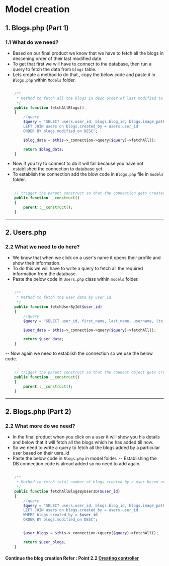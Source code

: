 # Model creation

## 1. Blogs.php (Part 1)

### 1.1 What do we need?

- Based on our final product we know that we have to fetch all the blogs in descening order of their last modified date.
- To get that first we will have to connect to the database, then run a query to fetch the data from `blogs` table.
- Lets create a method to do that , copy the below code and paste it in `Blogs.php` within `Models` folder.

```php

    /**
     * Method to fetch all the blogs in desc order of last modified to show the latest on top.
     */
    public function fetchAllBlogs()
    {
        //query
        $query = "SELECT users.user_id, blogs.blog_id, blogs.image_path, blogs.blog_title, blogs.blog_content, (to_char(blogs.created_on, 'Mon DD, YYYY HH24:MI')) as created_on, CONCAT(users.first_name, ' ', users.last_name) as created_by FROM blogs 
        LEFT JOIN users on blogs.created_by = users.user_id 
        ORDER BY blogs.modified_on DESC";

        $blog_data = $this->_connection->query($query)->fetchAll();

        return $blog_data;
    }

```

- Now if you try to connect to db it will fail because you have not established the connection to database yet.
- To establish the connection add the blow code in `Blogs.php` file in `models` folder.

```php

    // trigger the parent construct so that the connection gets created
    public function __construct()
    {
        parent::__construct();
    }

```

-----------------------------------------------------------------------------------------------

## 2. Users.php

### 2.2 What we need to do here?

- We know that when we click on a user's name it opens their profile and show their information.
- To do this we will have to write a query to fetch all the required information from the database.
- Paste the below code in `Users.php` class within `models` folder.

```php

    /**
     * Method to fetch the user data by user id.
     */
    public function fetchUserById($user_id)
    {
        //query
        $query = "SELECT user_id, first_name, last_name, username, (to_char(created_on, 'Mon DD, YYYY')) as created_on, profession, profile_pic FROM users WHERE user_id = $user_id";

        $user_data = $this->_connection->query($query)->fetchAll();

        return $user_data;
    }

```

-- Now again we need to establish the connection so we use the below code.

```php

    // trigger the parent construct so that the connect object gets created
    public function __construct()
    {
        parent::__construct();
    }

```

-----------------------------------------------------------------------------------------------

## 2. Blogs.php (Part 2)

### 2.2 What more do we need?

- In the final product when you click on a user it will show you his details and below that it will fetch all the blogs which he has added till now.
- So we need to write a query to fetch all the blogs added by a particular user based on their usre_id
- Paste the below code in `Blogs.php` in model folder.
-- Establishing the DB connection code is alread added so no need to add again.

```php

    /**
     * Method to fetch total number of blogs created by a user based on user_id.
     */
    public function fetchAllBlogsByUserID($user_id)
    {
        //query
        $query = "SELECT users.user_id, blogs.blog_id, blogs.image_path, blogs.blog_title, blogs.blog_content, (to_char(blogs.created_on, 'Mon DD, YYYY HH24:MI')) as created_on, CONCAT(users.first_name, ' ', users.last_name) as created_by FROM blogs 
        LEFT JOIN users on blogs.created_by = users.user_id 
        WHERE blogs.created_by = $user_id 
        ORDER BY blogs.modified_on DESC";


        $user_blogs = $this->_connection->query($query)->fetchAll();

        return $user_blogs;
    }

```

#### Continue the blog creation Refer : Point 2.2 [Creating controller](./index_code.md)
